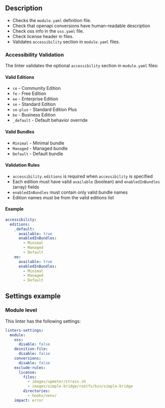 ## Description

- Checks the `module.yaml` definition file.
- Check that openapi conversions have human-readable description
- Check oss info in the `oss.yaml` file.
- Check license header in files.
- Validates `accessibility` section in `module.yaml` files.

### Accessibility Validation

The linter validates the optional `accessibility` section in `module.yaml` files:

#### Valid Editions

- `ce` - Community Edition
- `fe` - Free Edition  
- `ee` - Enterprise Edition
- `se` - Standard Edition
- `se-plus` - Standard Edition Plus
- `be` - Business Edition
- `_default` - Default behavior override

#### Valid Bundles

- `Minimal` - Minimal bundle
- `Managed` - Managed bundle
- `Default` - Default bundle

#### Validation Rules

- `accessibility.editions` is required when `accessibility` is specified
- Each edition must have valid `available` (boolean) and `enabledInBundles` (array) fields
- `enabledInBundles` must contain only valid bundle names
- Edition names must be from the valid editions list

#### Example

```yaml
accessibility:
  editions:
    _default:
      available: true
      enabledInBundles:
        - Minimal
        - Managed
        - Default
    ee:
      available: true
      enabledInBundles:
        - Minimal
        - Managed
        - Default
```

## Settings example

### Module level

This linter has the following settings:

```yaml
linters-settings:
  module:
    oss:
      disable: false
    deinition-file:
      disable: false
    conversions:
      disable: false
    exclude-rules:
      license:
        files:
          - images/upmeter/stress.sh
          - images/simple-bridge/rootfs/bin/simple-bridge
        directories:
          - hooks/venv/
    impact: error
```
